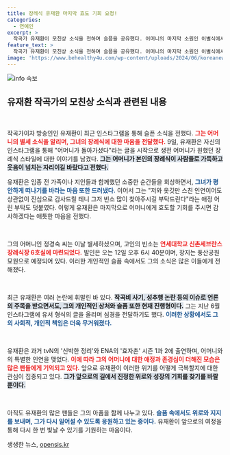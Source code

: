 ```yaml
---
title: 장례식 유재환 마지막 효도 기회 요청!
categories:
  - 연예인
excerpt: >
  작곡가 유재환이 모친상 소식을 전하며 슬픔을 공유했다. 어머니의 마지막 소원인 이별식에서 많은 이들이 웃고 떠들기를 바라는 고인의 마음을 전한 유재환의 감동적인 이야기. 빈소와 발인 일정도 안내된다.
feature_text: >
  작곡가 유재환이 모친상 소식을 전하며 슬픔을 공유했다. 어머니의 마지막 소원인 이별식에서 많은 이들이 웃고 떠들기를 바라는 고인의 마음을 전한 유재환의 감동적인 이야기. 빈소와 발인 일정도 안내된다.
image: 'https://www.behealthy4u.com/wp-content/uploads/2024/06/koreanews.jpg'
---
```


<p><img src="https://www.behealthy4u.com/wp-content/uploads/2024/06/koreanews.jpg" alt="info 속보" /></p>

<h2 data-ke-size="size26">유재환 작곡가의 모친상 소식과 관련된 내용</h2>

<p data-ke-size="size16">&nbsp;</p>

<p>작곡가이자 방송인인 유재환이 최근 인스타그램을 통해 슬픈 소식을 전했다. <b><span style="color: #ee2323;">그는 어머니의 별세 소식을 알리며, 그녀의 장례식에 대한 마음을 전달했다.</span></b> 9일, 유재환은 자신의 인스타그램을 통해 "어머니가 돌아가셨다"라는 글을 시작으로 생전 어머니가 원했던 장례식 스타일에 대한 이야기를 남겼다. <b><span style="background-color: #21538527;">그는 어머니가 본인의 장례식이 사람들로 가득하고 웃음이 넘치는 자리이길 바랐다고 전했다.</span></b></p>

<p>유재환은 임종 전 가족이나 지인들과 함께했던 소중한 순간들을 회상하면서, <b><span style="color: #1a5490;">그녀가 평안하게 떠나기를 바라는 마음 또한 드러냈다.</span></b> 이어서 그는 "저와 옷깃만 스친 인연이어도 상관없이 진심으로 감사드릴 테니 그저 빈소 많이 찾아주시길 부탁드린다"라는 애정 어린 부탁도 덧붙였다. 이렇게 유재환은 마지막으로 어머니에게 효도할 기회를 주시면 감사하겠다는 애틋한 마음을 전했다.</p>

<p data-ke-size="size16">&nbsp;</p>

<p>그의 어머니인 정경숙 씨는 이날 별세하셨으며, 고인의 빈소는 <b><span style="color: #ee2323;">연세대학교 신촌세브란스 장례식장 6호실에 마련되었다.</span></b> 발인은 오는 12일 오후 6시 40분이며, 장지는 풍산공원묘원으로 예정되어 있다. 이러한 개인적인 슬픔 속에서도 그의 소식은 많은 이들에게 전해졌다.</p>

<p data-ke-size="size16">&nbsp;</p>

<p>최근 유재환은 여러 논란에 휘말린 바 있다. <b><span style="background-color: #21538527;">작곡비 사기, 성추행 논란 등의 이슈로 언론의 주목을 받으면서도, 그의 개인적인 상처와 슬픔 또한 현재 진행형이다.</span></b> 그는 지난 6월 인스타그램에 유서 형식의 글을 올리며 심경을 전달하기도 했다. <b><span style="color: #1a5490;">이러한 상황에서도 그의 사회적, 개인적 책임은 더욱 무거워졌다.</span></b></p>

<p data-ke-size="size16">&nbsp;</p>

<p>유재환은 과거 tvN의 '신박한 정리'와 ENA의 '효자촌' 시즌 1과 2에 출연하며, 어머니와의 특별한 인연을 맺었다. <b><span style="color: #ee2323;">이에 따라 그의 어머니에 대한 애정과 존경심이 더해진 모습은 많은 팬들에게 기억되고 있다.</span></b> 앞으로 유재환이 이러한 위기를 어떻게 극복할지에 대한 관심이 집중되고 있다. <b><span style="background-color: #21538527;">그가 앞으로의 길에서 진정한 위로와 성장의 기회를 찾기를 바랄 뿐이다.</span></b></p>

<p data-ke-size="size16">&nbsp;</p>

<p>아직도 유재환의 많은 팬들은 그의 아픔을 함께 나누고 있다. <b><span style="color: #1a5490;">슬픔 속에서도 위로와 지지를 보내며, 그가 다시 일어설 수 있도록 응원하고 있는 중이다.</span></b> 유재환이 앞으로의 여정을 통해 다시 한 번 빛날 수 있기를 기원하는 마음이다. </p>
생생한 뉴스, <a href="https://opensis.kr" rel="dofollow">opensis.kr</a>


